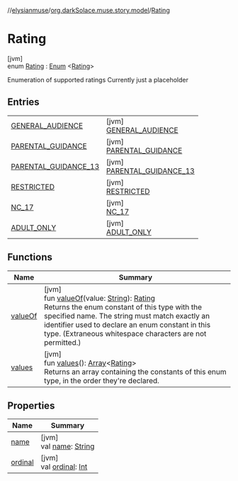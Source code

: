 //[elysianmuse](../../../index.md)/[org.darkSolace.muse.story.model](../index.md)/[Rating](index.md)

# Rating

[jvm]\
enum [Rating](index.md) : [Enum](https://kotlinlang.org/api/latest/jvm/stdlib/kotlin/-enum/index.html)
&lt;[Rating](index.md)&gt;

Enumeration of supported ratings Currently just a placeholder

## Entries

|                                                                       |                                                                                |
|-----------------------------------------------------------------------|--------------------------------------------------------------------------------|
| [GENERAL_AUDIENCE](-g-e-n-e-r-a-l_-a-u-d-i-e-n-c-e/index.md)          | [jvm]<br>[GENERAL_AUDIENCE](-g-e-n-e-r-a-l_-a-u-d-i-e-n-c-e/index.md)          |
| [PARENTAL_GUIDANCE](-p-a-r-e-n-t-a-l_-g-u-i-d-a-n-c-e/index.md)       | [jvm]<br>[PARENTAL_GUIDANCE](-p-a-r-e-n-t-a-l_-g-u-i-d-a-n-c-e/index.md)       |
| [PARENTAL_GUIDANCE_13](-p-a-r-e-n-t-a-l_-g-u-i-d-a-n-c-e_13/index.md) | [jvm]<br>[PARENTAL_GUIDANCE_13](-p-a-r-e-n-t-a-l_-g-u-i-d-a-n-c-e_13/index.md) |
| [RESTRICTED](-r-e-s-t-r-i-c-t-e-d/index.md)                           | [jvm]<br>[RESTRICTED](-r-e-s-t-r-i-c-t-e-d/index.md)                           |
| [NC_17](-n-c_17/index.md)                                             | [jvm]<br>[NC_17](-n-c_17/index.md)                                             |
| [ADULT_ONLY](-a-d-u-l-t_-o-n-l-y/index.md)                            | [jvm]<br>[ADULT_ONLY](-a-d-u-l-t_-o-n-l-y/index.md)                            |

## Functions

| Name                   | Summary                                                                                                                                                                                                                                                                                                                                                              |
|------------------------|----------------------------------------------------------------------------------------------------------------------------------------------------------------------------------------------------------------------------------------------------------------------------------------------------------------------------------------------------------------------|
| [valueOf](value-of.md) | [jvm]<br>fun [valueOf](value-of.md)(value: [String](https://kotlinlang.org/api/latest/jvm/stdlib/kotlin/-string/index.html)): [Rating](index.md)<br>Returns the enum constant of this type with the specified name. The string must match exactly an identifier used to declare an enum constant in this type. (Extraneous whitespace characters are not permitted.) |
| [values](values.md)    | [jvm]<br>fun [values](values.md)(): [Array](https://kotlinlang.org/api/latest/jvm/stdlib/kotlin/-array/index.html)&lt;[Rating](index.md)&gt;<br>Returns an array containing the constants of this enum type, in the order they're declared.                                                                                                                          |

## Properties

| Name                                                                                                                        | Summary                                                                                                                                                                                                                 |
|-----------------------------------------------------------------------------------------------------------------------------|-------------------------------------------------------------------------------------------------------------------------------------------------------------------------------------------------------------------------|
| [name](../../org.darkSolace.muse.user.model/-user-tag/-c-o-m-m-e-n-t-e-r/index.md#-372974862%2FProperties%2F-1216412040)    | [jvm]<br>val [name](../../org.darkSolace.muse.user.model/-user-tag/-c-o-m-m-e-n-t-e-r/index.md#-372974862%2FProperties%2F-1216412040): [String](https://kotlinlang.org/api/latest/jvm/stdlib/kotlin/-string/index.html) |
| [ordinal](../../org.darkSolace.muse.user.model/-user-tag/-c-o-m-m-e-n-t-e-r/index.md#-739389684%2FProperties%2F-1216412040) | [jvm]<br>val [ordinal](../../org.darkSolace.muse.user.model/-user-tag/-c-o-m-m-e-n-t-e-r/index.md#-739389684%2FProperties%2F-1216412040): [Int](https://kotlinlang.org/api/latest/jvm/stdlib/kotlin/-int/index.html)    |
